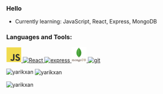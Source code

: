 ### Hello

- Currently learning: JavaScript, React, Express, MongoDB

<h3 align="left">Languages and Tools:</h3>
<p align="left"> 
  <a href="#" target="_blank" rel="noreferrer"> 
    <img src="https://raw.githubusercontent.com/devicons/devicon/master/icons/javascript/javascript-original.svg" alt="JS" width="40" height="40"/> 
  </a>
  <a href="https://react.dev" target="_blank" rel="nonreferrer">
    <img src="https://cdn4.iconfinder.com/data/icons/logos-3/600/React.js_logo-512.png" alt="React" width="40" height="40"/>
  </a>
  <a href="https://expressjs.com" target="_blank" rel="nonreferrer">
    <img src="https://ajeetchaulagain.com/static/7cb4af597964b0911fe71cb2f8148d64/8d565/express-js.webp" alt="express" width="40" height="40"/>
  </a>
  <a href="https://www.mongodb.com/" target="_blank" rel="noreferrer"> 
    <img src="https://raw.githubusercontent.com/devicons/devicon/master/icons/mongodb/mongodb-original-wordmark.svg" alt="mongodb" width="40" height="40"/>
  </a> 
  <a href="https://git-scm.com/" target="_blank" rel="noreferrer"> 
    <img src="https://www.vectorlogo.zone/logos/git-scm/git-scm-icon.svg" alt="git" width="40" height="40"/> 
  </a> 
</p>

<p>
  <img align="left" src="https://github-readme-stats.vercel.app/api/top-langs?username=yarikxan&show_icons=true&locale=en&layout=compact" alt="yarikxan" />
</p>

<p>&nbsp;<img align="center" src="https://github-readme-stats.vercel.app/api?username=yarikxan&show_icons=true&locale=en" alt="yarikxan" /></p>

<p><img align="center" src="https://github-readme-streak-stats.herokuapp.com/?user=yarikxan&" alt="yarikxan" /></p>
